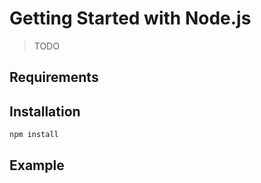 # Getting Started with Node.js

> TODO

## Requirements

## Installation

```bash
npm install 
```

## Example

```javascript

```
